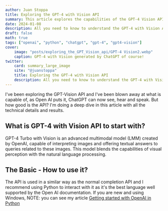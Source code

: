 ```yaml
---
author: Juan Stoppa
title: Exploring the GPT-4 with Vision API
summary: This article explores the capabilities of the GPT-4 Vision API with an example of each case including more complex scenarios such as object location.
date: 2024-01-08
description: All you need to know to understand the GPT-4 with Vision API.
draft: false
math: true
tags: ["openai", "python", "chatgpt", "gpt-4", "gpt4-vision"]
cover:
    image: "posts/exploring_the_GPT_Vision_api/GPT-4 Vision2.webp"
    caption: GPT-4 with Vision generated by ChatGPT of course!
twitter:
    card: summary_large_image
    site: "@juanstoppa"
    title: Exploring the GPT-4 with Vision API
    description: All you need to know to understand the GPT-4 with Vision API.
---
```


I've been exploring the GPT-Vision API and I've been blown away at what is capable of, as Open AI puts it, ChatGPT can now see, hear and speak. But how good is the API? I'm doing a deep dive in this article with all the technical details and results.

## What is GPT-4 with Vision API to start with?

GPT-4 Turbo with Vision is an advanced multimodal model (LMM) created by OpenAI, capable of interpreting images and offering textual answers to queries related to these images. This model blends the capabilities of visual perception with the natural language processing. 

## The Basic - How to use it?

The API is used in a similar way as the normal completion API and I recommend using Python to interact with it as it's the best language well supported by the Open AI documentation. If you are new and using Windows, NOTE: you can see my article [Getting started with OpenAI in Python](http://localhost:1313/posts/getting_started_with_openai_in_python/post/)



